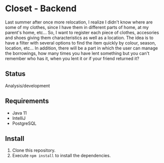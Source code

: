 # Closet - Backend

Last summer after once more relocation, I realize I didn't know where are some of my clothes, since I have them in different parts of home, at my parent's home, etc... So, I want to register each piece of clothes, accesories and shoes giving them characteristics as well as a location. The idea is to have a filter with several options to find the item quickly by colour, season, location, etc... In addition, there will be a part in which the user can manage the borrowings, how many times you have lent something but you can't remember who has it, when you lent it or if your friend returned it?

## Status
Analysis/development

## Requirements

- Java 11
- IntelliJ
- PostgreSQL

## Install

1. Clone this repository.
2. Execute `npm install` to install the dependencies.

